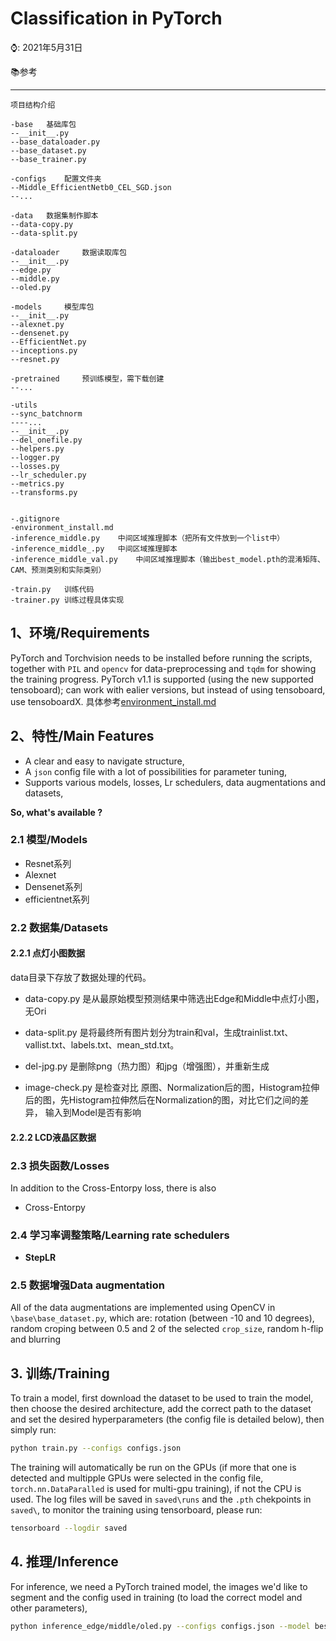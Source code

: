 # Classification in PyTorch
⌚️: 2021年5月31日

📚参考

---

```
项目结构介绍

-base   基础库包
--__init__.py
--base_dataloader.py
--base_dataset.py
--base_trainer.py

-configs    配置文件夹
--Middle_EfficientNetb0_CEL_SGD.json
--...

-data   数据集制作脚本
--data-copy.py
--data-split.py

-dataloader     数据读取库包
--__init__.py
--edge.py
--middle.py
--oled.py

-models     模型库包
--__init__.py
--alexnet.py
--densenet.py
--EfficientNet.py
--inceptions.py
--resnet.py

-pretrained     预训练模型，需下载创建
--...

-utils
--sync_batchnorm
----...
--__init__.py
--del_onefile.py
--helpers.py
--logger.py
--losses.py
--lr_scheduler.py
--metrics.py
--transforms.py


-.gitignore
-environment_install.md
-inference_middle.py    中间区域推理脚本（把所有文件放到一个list中）
-inference_middle_.py   中间区域推理脚本
-inference_middle_val.py    中间区域推理脚本（输出best_model.pth的混淆矩阵、CAM、预测类别和实际类别）

-train.py   训练代码
-trainer.py 训练过程具体实现
```
## 1、环境/Requirements
PyTorch and Torchvision needs to be installed before running the scripts, together with `PIL` and `opencv` for data-preprocessing and `tqdm` for showing the training progress. PyTorch v1.1 is supported (using the new supported tensoboard); can work with ealier versions, but instead of using tensoboard, use tensoboardX.
具体参考[environment_install.md](environment_install.md)

## 2、特性/Main Features

- A clear and easy to navigate structure,
- A `json` config file with a lot of possibilities for parameter tuning,
- Supports various models, losses, Lr schedulers, data augmentations and datasets,

**So, what's available ?**

### 2.1 模型/Models 
- Resnet系列
- Alexnet
- Densenet系列
- efficientnet系列

### 2.2 数据集/Datasets
#### 2.2.1 点灯小图数据
data目录下存放了数据处理的代码。

- data-copy.py 是从最原始模型预测结果中筛选出Edge和Middle中点灯小图，无Ori
  
- data-split.py 是将最终所有图片划分为train和val，生成trainlist.txt、vallist.txt、labels.txt、mean_std.txt。
  
- del-jpg.py 是删除png（热力图）和jpg（增强图），并重新生成
  
- image-check.py 是检查对比 原图、Normalization后的图，Histogram拉伸后的图，先Histogram拉伸然后在Normalization的图，对比它们之间的差异，
  输入到Model是否有影响
  
#### 2.2.2 LCD液晶区数据

### 2.3 损失函数/Losses
In addition to the Cross-Entorpy loss, there is also
- Cross-Entorpy

### 2.4 学习率调整策略/Learning rate schedulers
- **StepLR**

### 2.5 数据增强Data augmentation
All of the data augmentations are implemented using OpenCV in `\base\base_dataset.py`, which are: rotation (between -10 and 10 degrees), random croping between 0.5 and 2 of the selected `crop_size`, random h-flip and blurring

## 3. 训练/Training
To train a model, first download the dataset to be used to train the model, then choose the desired architecture, add the correct path to the dataset and set the desired hyperparameters (the config file is detailed below), then simply run:

```bash
python train.py --configs configs.json
```

The training will automatically be run on the GPUs (if more that one is detected and  multipple GPUs were selected in the config file, `torch.nn.DataParalled` is used for multi-gpu training), if not the CPU is used. The log files will be saved in `saved\runs` and the `.pth` chekpoints in `saved\`, to monitor the training using tensorboard, please run:

```bash
tensorboard --logdir saved
```


## 4. 推理/Inference

For inference, we need a PyTorch trained model, the images we'd like to segment and the config used in training (to load the correct model and other parameters), 

```bash
python inference_edge/middle/oled.py --configs configs.json --model best_model.pth --images images_folder
```
